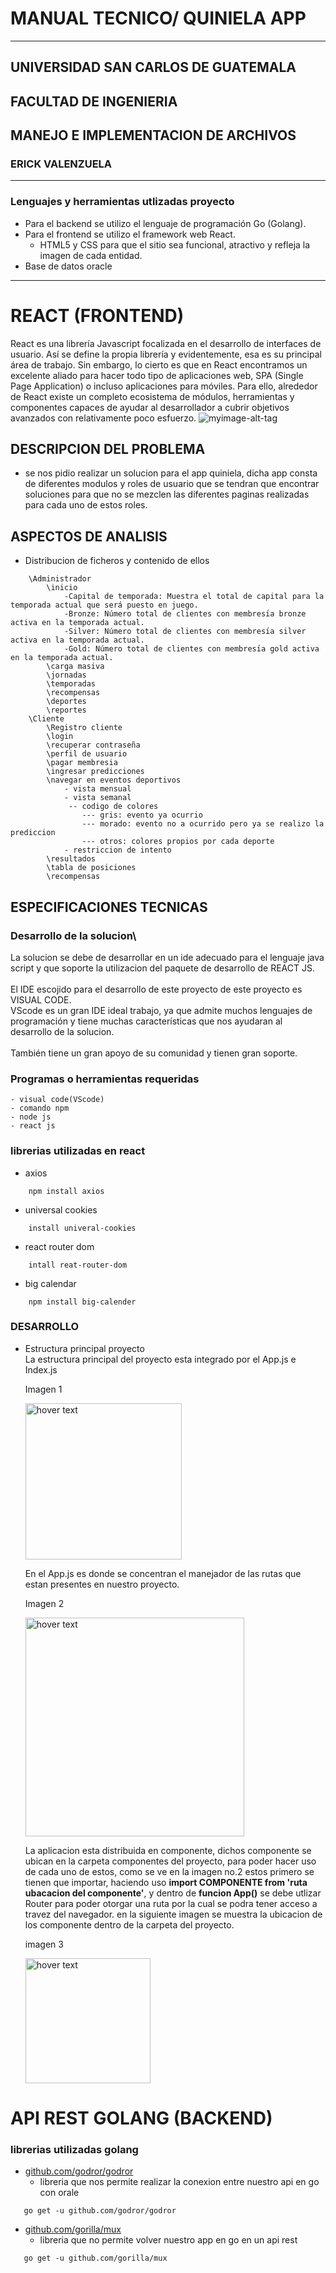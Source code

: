 # MANUAL TECNICO/ QUINIELA APP
---------------------------------------------------------------------------
## UNIVERSIDAD SAN CARLOS DE GUATEMALA
## FACULTAD DE INGENIERIA 
## MANEJO E IMPLEMENTACION DE ARCHIVOS

### ERICK VALENZUELA
---------------------------------------------------------------------------

### Lenguajes y herramientas utlizadas proyecto
- Para el backend se utilizo el lenguaje de programación Go (Golang).
- Para el frontend se utilizo el framework web React.
    - HTML5 y CSS para que el sitio sea funcional, atractivo y refleja la imagen de cada entidad.
- Base de datos oracle
---------------------------------------------------------------------------
# REACT (FRONTEND)
React es una librería Javascript focalizada en el desarrollo de interfaces de usuario. Así se define la propia librería y evidentemente, esa es su principal área de trabajo. Sin embargo, lo cierto es que en React encontramos un excelente aliado para hacer todo tipo de aplicaciones web, SPA (Single Page Application) o incluso aplicaciones para móviles. Para ello, alrededor de React existe un completo ecosistema de módulos, herramientas y componentes capaces de ayudar al desarrollador a cubrir objetivos avanzados con relativamente poco esfuerzo. 
![myimage-alt-tag](https://www.programacion.com.py/wp-content/uploads/2016/11/react-logo-1024x576.png)
## DESCRIPCION DEL PROBLEMA
- se nos pidio realizar un solucion para el app quiniela, dicha app consta de diferentes modulos y roles de usuario que se tendran que encontrar soluciones para que no se mezclen las diferentes paginas realizadas para cada uno de estos roles.
## ASPECTOS DE ANALISIS
- Distribucion de ficheros y contenido de ellos
```
    \Administrador
        \inicio
            -Capital de temporada: Muestra el total de capital para la temporada actual que será puesto en juego.
            -Bronze: Número total de clientes con membresı́a bronze activa en la temporada actual.
            -Silver: Número total de clientes con membresı́a silver activa en la temporada actual.
            -Gold: Número total de clientes con membresı́a gold activa en la temporada actual.
        \carga masiva
        \jornadas
        \temporadas
        \recompensas
        \deportes
        \reportes
    \Cliente
        \Registro cliente
        \login
        \recuperar contraseña
        \perfil de usuario
        \pagar membresia
        \ingresar predicciones
        \navegar en eventos deportivos
            - vista mensual
            - vista semanal
             -- codigo de colores
                --- gris: evento ya ocurrio
                --- morado: evento no a ocurrido pero ya se realizo la prediccion
                --- otros: colores propios por cada deporte
            - restriccion de intento
        \resultados
        \tabla de posiciones
        \recompensas

```
## ESPECIFICACIONES TECNICAS
### Desarrollo de la solucion\
La solucion se debe de desarrollar en un ide adecuado para el lenguaje java script y que soporte la utilizacion del paquete de desarrollo de  REACT JS.\
\
El IDE escojido para el desarrollo de este proyecto de este proyecto es VISUAL CODE.\
VScode es un gran IDE ideal trabajo, ya que admite muchos lenguajes de programación y tiene muchas características que nos ayudaran al desarrollo de la solucion.\
\
También tiene un gran apoyo de su comunidad y tienen gran soporte.

### Programas o herramientas requeridas
    - visual code(VScode)
    - comando npm
    - node js
    - react js

### librerias utilizadas en react
- axios
```
    npm install axios
```
- universal cookies 
```
    install univeral-cookies
```
- react router dom 
```
    intall reat-router-dom
```
- big calendar 
```
    npm install big-calender
```
### DESARROLLO 
- Estructura principal proyecto\
    La estructura principal del proyecto esta integrado por el App.js e Index.js

    Imagen 1
    <p>
    <img src="./appstructure.png" width="250" title="hover text">
   </p>
   En el App.js es donde se concentran el manejador de las rutas que estan presentes en nuestro proyecto.
    
   Imagen 2
   <p>
    <img src="./routes.png" width="350" title="hover text">
   </p>

   La aplicacion esta distribuida en componente, dichos componente se ubican en la carpeta componentes del proyecto, para poder hacer uso de cada uno de estos, como se ve en la imagen no.2 estos primero se tienen que importar, haciendo uso **import COMPONENTE from 'ruta ubacacion del componente'**, y dentro de **funcion App()** se debe utlizar Router para poder otorgar una ruta por la cual se podra tener acceso a travez del navegador. en la siguiente imagen se muestra la ubicacion de los componente dentro de la carpeta del proyecto.

   imagen 3
   <p>
    <img src="./componentes.png" width="200" title="hover text">
   </p>
# API REST GOLANG (BACKEND)
### librerias utilizadas golang
- [github.com/godror/godror](https://github.com/godror/godror)
    - libreria que nos permite realizar la conexion entre nuestro api en go con orale 
 ```
    go get -u github.com/godror/godror
```   

- [github.com/gorilla/mux](https://github.com/gorilla/mux)
    - libreria que no permite volver nuestro app en go en un api rest
 ```
    go get -u github.com/gorilla/mux
```   